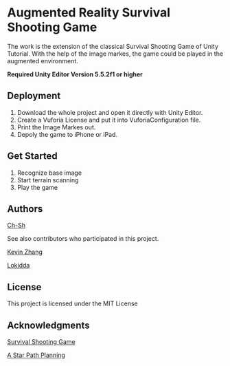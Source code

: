 # Augmented Reality Survival Shooting Game 
The work is the extension of the classical Survival Shooting Game of Unity Tutorial. With the help of the image markes,
the game could be played in the augmented environment.

**Required Unity Editor Version 5.5.2f1 or higher**

## Deployment   

1. Download the whole project and open it directly with Unity Editor.
2. Create a Vuforia License and put it into VuforiaConfiguration file.
3. Print the Image Markes out.
4. Depoly the game to iPhone or iPad.

## Get Started 

1. Recognize base image 
2. Start terrain scanning
3. Play the game 

## Authors

[Ch-Sh](https://github.com/Ch-Sh)

See also contributors who participated in this project.

[Kevin Zhang](https://github.com/kevin0932)

[Lokidda](https://github.com/Lokidda)


## License

This project is licensed under the MIT License

## Acknowledgments

[Survival Shooting Game](https://www.assetstore.unity3d.com/en/#!/content/40756)

[A Star Path Planning](https://arongranberg.com/astar/)

